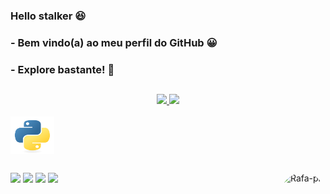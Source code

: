 ### Hello stalker 😆
### - Bem vindo(a) ao meu perfil do GitHub 😀
### - Explore bastante! 🥰

  ##
  
<div align="center">
<a href="https://github.com/Enriyuu">
  <img height="180em" src="https://github-readme-stats.vercel.app/api?username=Enriyuu&show_icons=true&theme=tokyonight&include_all_commits=true&count_private=true"/>
  <img height="180em" src="https://github-readme-stats.vercel.app/api/top-langs/?username=Enriyuu&theme=tokyonight"/>
</div>
<div style="display: inline_block"><br>
  <img align="center" alt="Rafa-Python" height="60" width="70" src="https://raw.githubusercontent.com/devicons/devicon/master/icons/python/python-original.svg">
</div>

 ##
  
  <div> 
  <a href="https://instagram.com/is,lfer" target="_blank"><img src="https://img.shields.io/badge/-Instagram-%23E4405F?style=for-the-badge&logo=instagram&logoColor=white" target="_blank"></a>
 <a href="https://discord.gg/Enriyu#0942" target="_blank"><img src="https://img.shields.io/badge/Discord-7289DA?style=for-the-badge&logo=discord&logoColor=white" target="_blank"></a> 
  <a href = "mailto:gm3r23@gmail.com"><img src="https://img.shields.io/badge/-Gmail-%23333?style=for-the-badge&logo=gmail&logoColor=white" target="_blank"></a>
  <a href="https://www.linkedin.com/in/isaias-fernandes-ab99b6230/" target="_blank"><img src="https://img.shields.io/badge/-LinkedIn-%230077B5?style=for-the-badge&logo=linkedin&logoColor=white" target="_blank"></a> 
    <img align="right" alt="Rafa-pic" height="150" style="border-radius:50px;" src="https://www.facebook.com/photo/?fbid=1931564247023473&set=a.599200606926517"
